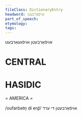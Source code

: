 ```yaml
---
fileClass: DictionaryEntry
headword: אויפֿאַרבעטן
part_of_speech: 
etymology: 
tags: 
---
```

אויפֿאַרבעטן
אויפֿגעאַרבעט

CENTRAL
========

HASIDIC
=======
= AMERICA = 

/oufarbətn̩ di erd̥/ אויפֿאַרבעטן די ערד